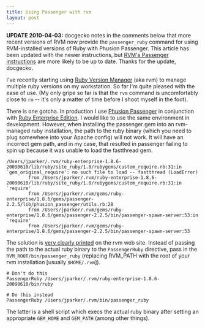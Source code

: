 ```yaml
---
title: Using Passenger with rvm
layout: post
---
```


**UPDATE 2010-04-03:** docgecko notes in the comments below that more
recent versions of RVM now provide the <code>passenger_ruby</code>
command for using RVM-installed versions of Ruby with Phusion Passenger.
This article has been updated with the newer instructions, but [RVM's
Passenger
instructions](http://rvm.beginrescueend.com/integration/passenger/) are
more likely to be up to date. Thanks for the update, docgecko.

I've recently starting using [Ruby Version
Manager](http://rvm.beginrescueend.com/) (aka rvm) to manage multiple
ruby versions on my workstation. So far I'm quite pleased with the ease
of use. (My only gripe so far is that the <code>rvm</code> command is
uncomfortably close to <code>rm</code> -- it's only a matter of time
before I shoot myself in the foot).

There is one gotcha. In production I use [Phusion
Passenger](http://www.modrails.com/) in conjunction with [Ruby
Enterprise Edition](http://www.rubyenterpriseedition.com/). I would like
to use the same environment in development. However, when installing the
passenger gem into an rvm-managed ruby installation, the path to the
ruby binary (which you need to plug somewhere into your Apache config)
will not work. It will have an incorrect gem path, and in my case, that
resulted in passenger failing to spin up because it was unable to load
the fastthread gem.

```
/Users/jparker/.rvm/ruby-enterprise-1.8.6-20090610/lib/ruby/site_ruby/1.8/rubygems/custom_require.rb:31:in `gem_original_require': no such file to load -- fastthread (LoadError)
        from /Users/jparker/.rvm/ruby-enterprise-1.8.6-20090610/lib/ruby/site_ruby/1.8/rubygems/custom_require.rb:31:in `require'
        from /Users/jparker/.rvm/gems/ruby-enterprise/1.8.6/gems/passenger-2.2.5/lib/phusion_passenger/utils.rb:28
        from /Users/jparker/.rvm/gems/ruby-enterprise/1.8.6/gems/passenger-2.2.5/bin/passenger-spawn-server:53:in `require'
        from /Users/jparker/.rvm/gems/ruby-enterprise/1.8.6/gems/passenger-2.2.5/bin/passenger-spawn-server:53
```

The solution is [very clearly
printed](http://rvm.beginrescueend.com/integration/passenger/) on the
rvm web site. Instead of passing the path to the actual ruby binary to
the <code>PassengerRuby</code> directive, pass in the
<code>RVM_ROOT/bin/passenger_ruby</code> (replacing RVM_PATH with the
root of your rvm installation \[usually <code>$HOME/.rvm</code>\]).

```
# Don't do this
PassengerRuby /Users/jparker/.rvm/ruby-enterprise-1.8.6-20090610/bin/ruby

# Do this instead
PassengerRuby /Users/jparker/.rvm/bin/passenger_ruby
```

The latter is a shell script which execs the actual ruby binary after
setting an appropriate <code>GEM_HOME</code> and <code>GEM_PATH</code>
(among other things).
